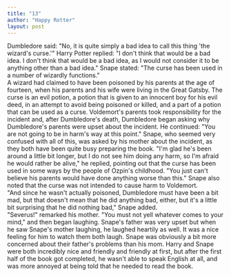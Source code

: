 ```yaml
---
title: "13"
author: "Happy Rotter"
layout: post
---
```

Dumbledore said: "No, it is quite simply a bad idea to call this thing 'the wizard's curse.'" Harry Potter replied: "I don't think that would be a bad idea. I don't think that would be a bad idea, as I would not consider it to be anything other than a bad idea." Snape stated: "The curse has been used in a number of wizardly functions."
<br>
A wizard had claimed to have been poisoned by his parents at the age of fourteen, when his parents and his wife were living in the Great Gatsby. The curse is an evil potion, a potion that is given to an innocent boy for his evil deed, in an attempt to avoid being poisoned or killed, and a part of a potion that can be used as a curse. Voldemort's parents took responsibility for the incident and, after Dumbledore's death, Dumbledore began asking why Dumbledore's parents were upset about the incident. He continued: "You are not going to be in harm's way at this point." Snape, who seemed very confused with all of this, was asked by his mother about the incident, as they both have been quite busy preparing the book. "I'm glad he's been around a little bit longer, but I do not see him doing any harm, so I'm afraid he would rather be alive," he replied, pointing out that the curse has been used in some ways by the people of Ozpin's childhood. "You just can't believe his parents would have done anything worse than this." Snape also noted that the curse was not intended to cause harm to Voldemort.
<br>
"And since he wasn't actually poisoned, Dumbledore must have been a bit mad, but that doesn't mean that he did anything bad, either, but it's a little bit surprising that he did nothing bad," Snape added.
<br>
"Severus!" remarked his mother. "You must not yell whatever comes to your mind," and then began laughing. Snape's father was very upset but when he saw Snape's mother laughing, he laughed heartily as well. It was a nice feeling for him to watch them both laugh. Snape was obviously a bit more concerned about their father's problems than his mom. Harry and Snape were both incredibly nice and friendly and friendly at first, but after the first half of the book got completed, he wasn't able to speak English at all, and was more annoyed at being told that he needed to read the book.